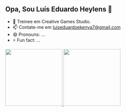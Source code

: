 ## Opa, Sou Luís Eduardo Heylens 👋

- 🔭 Treinee em Creative Games Studio.
- 📫 Contate-me em luiseduardoekenya7@gmail.com
- 😄 Pronouns: ...
- ⚡ Fun fact: ...


<div>
<a href="https://github.com/seu-usuário-aqui">
<img loading="lazy" height="180em" src="https://github-readme-stats.vercel.app/api/top-langs/?dudu1337&layout=compact&langs_count=7&theme=dracula"/>
<img loading="lazy" height="180em" src="https://github-readme-stats.vercel.app/api?dudu1337&show_icons=true&theme=dracula&include_all_commits=true&count_private=true"/>
</div>
